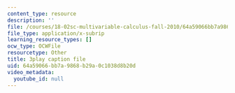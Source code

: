 ```yaml
---
content_type: resource
description: ''
file: /courses/18-02sc-multivariable-calculus-fall-2010/64a59066bb7a9868b29a0c1038d8b20d_QCGJVKaCDuI.srt
file_type: application/x-subrip
learning_resource_types: []
ocw_type: OCWFile
resourcetype: Other
title: 3play caption file
uid: 64a59066-bb7a-9868-b29a-0c1038d8b20d
video_metadata:
  youtube_id: null
---
```

